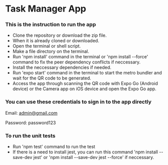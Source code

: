 # Task Manager App

### This is the instruction to run the app
- Clone the repository or download the zip file.
- When it is already cloned or downloaded.
- Open the terminal or shell script.
- Make a file directory on the terminal.
- Run 'npm install' command in the terminal or 'npm install --force' command to fix the peer dependency conflicts if neccessary.
- Install the neccessary dependencies if needed.
- Run 'expo start' command in the terminal to start the metro bundler and wait for the QR code to be generated.
- Access the app through scanning the QR code with Expo Go (Android device) or the Camera app on iOS device and open the Expo Go app.

### You can use these credentials to sign in to the app directly

Email: admin@gmail.com

Password: password123

### To run the unit tests 
- Run 'npm test' command to run the test
- If there is a need to install jest, you can run this command 'npm install --save-dev jest' or 'npm install --save-dev jest --force' if neccessary.

